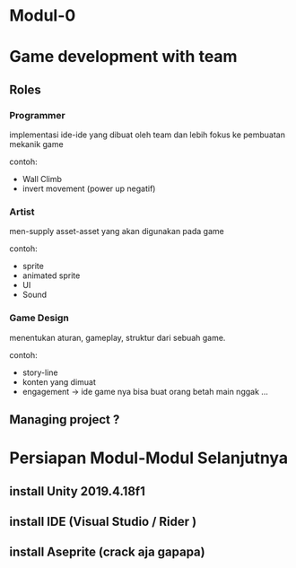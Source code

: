 # Modul-0

# Game development with team
## Roles

### Programmer
implementasi ide-ide yang dibuat oleh team dan lebih fokus ke pembuatan mekanik game

contoh: 
- Wall Climb
- invert movement (power up negatif)

### Artist
men-supply asset-asset yang akan digunakan pada game 

contoh: 
- sprite
- animated sprite
- UI
- Sound

### Game Design
menentukan aturan, gameplay, struktur dari sebuah game. 

contoh:
- story-line
- konten yang dimuat
- engagement -> ide game nya bisa buat orang betah main nggak ... 

## Managing project ?

# Persiapan Modul-Modul Selanjutnya
## install Unity 2019.4.18f1
## install IDE (Visual Studio / Rider )
## install Aseprite (crack aja gapapa)
